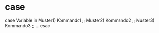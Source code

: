 # case 
 case Variable in
    Muster1) Kommando1 ;;
    Muster2) Kommando2 ;;
    Muster3) Kommando3 ;;
    ...
  esac
